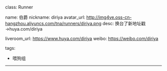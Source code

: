 class: Runner

name: 伯爵
nickname: diriya
avatar_url: http://img4ye.oss-cn-hangzhou.aliyuncs.com/tna/runners/diriya.png
desc: 换台了新地址戳→huya.com/diriya

liveroom_url: https://www.huya.com/diriya
weibo: https://weibo.com/diriya

tags:
  - 喂狗组
---
